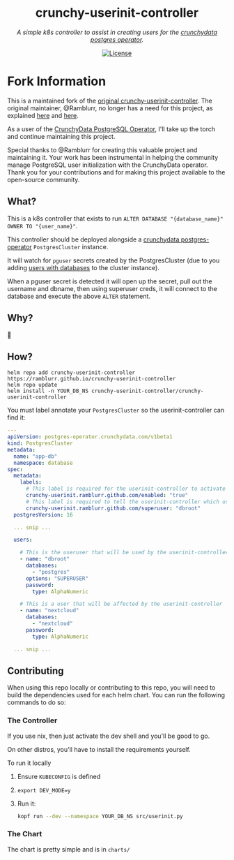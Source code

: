 <div align="center">

# crunchy-userinit-controller

_A simple k8s controller to assist in creating users for the [crunchydata postgres operator][crunchy]._

[![License](https://img.shields.io/github/license/ramblurr/crunchy-userinit-controller?style=for-the-badge&v1)](https://spdx.org/licenses/AGPL-3.0-or-later.html)

</div>

# Fork Information

This is a maintained fork of the [original crunchy-userinit-controller](https://github.com/Ramblurr/crunchy-userinit-controller). The original maintainer, @Ramblurr, no longer has a need for this project, as explained [here](https://github.com/Ramblurr/crunchy-userinit-controller) and [here](https://github.com/Ramblurr/crunchy-userinit-controller/issues/1#issuecomment-2676249147).

As a user of the [CrunchyData PostgreSQL Operator](https://github.com/CrunchyData/postgres-operator), I'll take up the torch and continue maintaining this project.

Special thanks to @Ramblurr for creating this valuable project and maintaining it. Your work has been instrumental in helping the community manage PostgreSQL user initialization with the CrunchyData operator. Thank you for your contributions and for making this project available to the open-source community.

## What?

This is a k8s controller that exists to run `ALTER DATABASE "{database_name}" OWNER TO "{user_name}"`.

This controller should be deployed alongside a [crunchydata postgres-operator][crunchy] `PostgresCluster` instance.

It will watch for `pguser` secrets created by the PostgresCluster (due to you adding [users with databases](https://access.crunchydata.com/documentation/postgres-operator/latest/tutorials/basic-setup/user-management) to the cluster instance).

When a pguser secret is detected it will open up the secret, pull out the username and dbname, then using superuser creds, it will connect to the database and execute the above `ALTER` statement.

## Why?

🤦

## How?

```
helm repo add crunchy-userinit-controller https://ramblurr.github.io/crunchy-userinit-controller
helm repo update
helm install -n YOUR_DB_NS crunchy-userinit-controller/crunchy-userinit-controller
```

You must label annotate your `PostgresCluster` so the userinit-controller can find it:

```yaml
---
apiVersion: postgres-operator.crunchydata.com/v1beta1
kind: PostgresCluster
metadata:
  name: "app-db"
  namespace: database
spec:
  metadata:
    labels:
      # This label is required for the userinit-controller to activate
      crunchy-userinit.ramblurr.github.com/enabled: "true"
      # This label is required to tell the userinit-controller which user is the the superuser
      crunchy-userinit.ramblurr.github.com/superuser: "dbroot"
  postgresVersion: 16

  ... snip ...

  users:

    # This is the useruser that will be used by the userinit-controller to execute the SQL
    - name: "dbroot"
      databases:
        - "postgres"
      options: "SUPERUSER"
      password:
        type: AlphaNumeric

    # This is a user that will be affected by the userinit-controller
    - name: "nextcloud"
      databases:
        - "nextcloud"
      password:
        type: AlphaNumeric

  ... snip ...
```

## Contributing

When using this repo locally or contributing to this repo, you will need to build the dependencies used for each helm chart.
You can run the following commands to do so:

### The Controller

If you use nix, then just activate the dev shell and you'll be good to go.

On other distros, you'll have to install the requirements yourself.

To run it locally

1. Ensure `KUBECONFIG` is defined
2. `export DEV_MODE=y`
3. Run it:

   ```sh
   kopf run --dev --namespace YOUR_DB_NS src/userinit.py
   ```

### The Chart

The chart is pretty simple and is in `charts/`

[crunchy]: https://access.crunchydata.com/documentation/postgres-operator/latest/

